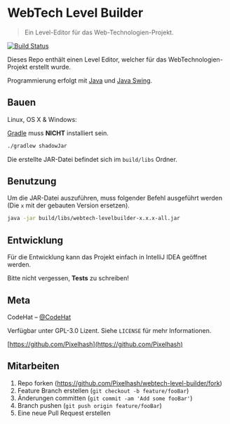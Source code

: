 # WebTech Level Builder

> Ein Level-Editor für das Web-Technologien-Projekt.

[![Build Status][travis-image]][travis-url]

Dieses Repo enthält einen Level Editor, welcher für das WebTechnologien-Projekt
erstellt wurde.

Programmierung erfolgt mit [Java](https://www.java.com/de/) und [Java Swing](https://docs.oracle.com/javase/7/docs/api/javax/swing/package-summary.html).

## Bauen

Linux, OS X & Windows:

[Gradle](https://gradle.org/) muss **NICHT** installiert sein.

```sh
./gradlew shadowJar
```

Die erstellte JAR-Datei befindet sich im `build/libs` Ordner.

## Benutzung

Um die JAR-Datei auszuführen, muss folgender Befehl ausgeführt werden (Die `x` mit der gebauten Version ersetzen).

```sh
java -jar build/libs/webtech-levelbuilder-x.x.x-all.jar
```

## Entwicklung

Für die Entwicklung kann das Projekt einfach in IntelliJ IDEA geöffnet werden.

Bitte nicht vergessen, **Tests** zu schreiben!

## Meta

CodeHat – [@CodeHat](https://twitter.com/CodeHat)

Verfügbar unter GPL-3.0 Lizent. Siehe `LICENSE` für mehr Informationen.

[https://github.com/Pixelhash](https://github.com/Pixelhash)

## Mitarbeiten

1. Repo forken (<https://github.com/Pixelhash/webtech-level-builder/fork>)
2. Feature Branch erstellen (`git checkout -b feature/fooBar`)
3. Änderungen committen (`git commit -am 'Add some fooBar'`)
4. Branch pushen (`git push origin feature/fooBar`)
5. Eine neue Pull Request erstellen

<!-- Markdown link & img dfn's -->
[travis-image]: https://travis-ci.com/Pixelhash/webtech-level-builder.svg?token=cdDGJnyrMjz1Y73p6Az7&branch=master
[travis-url]: https://travis-ci.com/Pixelhash/webtech-level-builder